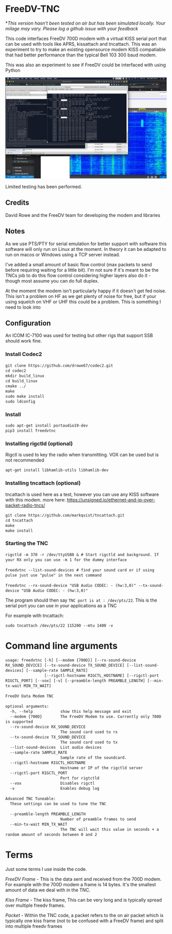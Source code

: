 FreeDV-TNC
==

**This version hasn't been tested on air but has been simulated locally. Your milage may vary. Please log a github issue with your feedback*

This code interfaces FreeDV 700D modem with a virtual KISS serial port that can be used with tools like APRS, kissattach and tncattach. This was an experiment to try to make an existing opensource modem KISS compatiable that had better performance than the typical Bell 103 300 baud modem.

This was also an experiment to see if FreeDV could be interfaced with using Python

![Waterfall showing freedv-tnc operating](./example.jpeg)


Limited testing has been performed.

Credits
--
David Rowe and the FreeDV team for developing the modem and libraries 

Notes
--
As we use PTS/PTY for serial emulation for better support with software this software will only run on Linux at the moment. In theory it can be adapted to run on macos or Windows using a TCP server instead.

I've added a small amount of basic flow control (max packets to send before requiring waiting for a little bit). I'm not sure if it's meant to be the TNCs job to do this flow control considering higher layers also do it - though most assume you can do full duplex.

At the moment the modem isn't particularly happy if it doesn't get fed noise. This isn't a problem on HF as we get plenty of noise for free, but if your using squelch on VHF or UHF this could be a problem. This is something I need to look into

Configuration
--

An ICOM IC-7100 was used for testing but other rigs that support SSB should work fine.

### Install Codec2
```
git clone https://github.com/drowe67/codec2.git
cd codec2
mkdir build_linux
cd build_linux
cmake ../
make
sudo make install
sudo ldconfig
```

### Install
```
sudo apt-get install portaudio19-dev
pip3 install freedvtnc
```

### Installing rigctld (optional)
Rigctl is used to key the radio when transmitting. VOX can be used but is not recommended
```
apt-get install libhamlib-utils libhamlib-dev
```

### Installing tncattach (optional)
tncattach is used here as a test, however you can use any KISS software with this modem.
more here: https://unsigned.io/ethernet-and-ip-over-packet-radio-tncs/
```
git clone https://github.com/markqvist/tncattach.git
cd tncattach
make
make install
```

### Starting the TNC
```
rigctld -m 370 -r /dev/ttyUSB0 & # Start rigctld and background. If your RX only you can use -m 1 for the dummy interface

freedvtnc --list-sound-devices # find your sound card or if using pulse just use "pulse" in the next command

freedvtnc --rx-sound-device "USB Audio CODEC: - (hw:3,0)" --tx-sound-device "USB Audio CODEC: - (hw:3,0)" 
```

The program should then say `TNC port is at : /dev/pts/22`. This is the serial port you can use in your applications as a TNC

For example with tncattach:
```
sudo tncattach /dev/pts/22 115200 --mtu 1400 -v
```


Command line arguments
==
```
usage: freedvtnc [-h] [--modem {700D}] [--rx-sound-device RX_SOUND_DEVICE] [--tx-sound-device TX_SOUND_DEVICE] [--list-sound-devices] [--sample-rate SAMPLE_RATE]
                 [--rigctl-hostname RIGCTL_HOSTNAME] [--rigctl-port RIGCTL_PORT] [--vox] [-v] [--preamble-length PREAMBLE_LENGTH] [--min-tx-wait MIN_TX_WAIT]

FreeDV Data Modem TNC

optional arguments:
  -h, --help            show this help message and exit
  --modem {700D}        The FreeDV Modem to use. Currently only 700D is supported
  --rx-sound-device RX_SOUND_DEVICE
                        The sound card used to rx
  --tx-sound-device TX_SOUND_DEVICE
                        The sound card used to tx
  --list-sound-devices  List audio devices
  --sample-rate SAMPLE_RATE
                        Sample rate of the soundcard.
  --rigctl-hostname RIGCTL_HOSTNAME
                        Hostname or IP of the rigctld server
  --rigctl-port RIGCTL_PORT
                        Port for rigtctld
  --vox                 Disables rigctl
  -v                    Enables debug log

Advanced TNC Tuneable:
  These settings can be used to tune the TNC

  --preamble-length PREAMBLE_LENGTH
                        Number of preamble frames to send
  --min-tx-wait MIN_TX_WAIT
                        The TNC will wait this value in seconds + a random amount of seconds between 0 and 2

```


Terms
==
Just some terms I use inside the code.


*FreeDV Frame* - This is the data sent and received from the 700D modem. For example with the 700D modem a frame is 14 bytes. It's the smallest amount of data we deal with in the TNC.

*Kiss Frame* - The kiss frame, This can be very long and is typically spread over multiple freedv frames.

*Packet* - Within the TNC code, a packet refers to the on air packet which is typically one kiss frame (not to be confused with a FreeDV frame) and split into multiple freedv frames